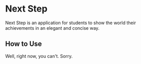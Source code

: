 # Next Step
Next Step is an application for students to show the world their achievements in an elegant and concise way.

## How to Use
Well, right now, you can't.
Sorry.